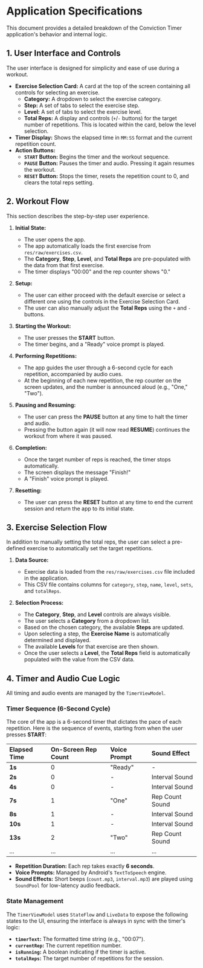 # Application Specifications

This document provides a detailed breakdown of the Conviction Timer application's behavior and internal logic.

## 1. User Interface and Controls

The user interface is designed for simplicity and ease of use during a workout.

- **Exercise Selection Card:** A card at the top of the screen containing all controls for selecting an exercise.
    - **Category:** A dropdown to select the exercise category.
    - **Step:** A set of tabs to select the exercise step.
    - **Level:** A set of tabs to select the exercise level.
    - **Total Reps:** A display and controls (`+`/`-` buttons) for the target number of repetitions. This is located within the card, below the level selection.
- **Timer Display:** Shows the elapsed time in `MM:SS` format and the current repetition count.
- **Action Buttons:**
    - **`START` Button:** Begins the timer and the workout sequence.
    - **`PAUSE` Button:** Pauses the timer and audio. Pressing it again resumes the workout.
    - **`RESET` Button:** Stops the timer, resets the repetition count to 0, and clears the total reps setting.

## 2. Workout Flow

This section describes the step-by-step user experience.

1.  **Initial State:**
    - The user opens the app.
    - The app automatically loads the first exercise from `res/raw/exercises.csv`.
    - The **Category**, **Step**, **Level**, and **Total Reps** are pre-populated with the data from that first exercise.
    - The timer displays "00:00" and the rep counter shows "0."

2.  **Setup:**
    - The user can either proceed with the default exercise or select a different one using the controls in the Exercise Selection Card.
    - The user can also manually adjust the **Total Reps** using the `+` and `-` buttons.

3.  **Starting the Workout:**
    - The user presses the **START** button.
    - The timer begins, and a "Ready" voice prompt is played.

3.  **Performing Repetitions:**
    - The app guides the user through a 6-second cycle for each repetition, accompanied by audio cues.
    - At the beginning of each new repetition, the rep counter on the screen updates, and the number is announced aloud (e.g., "One," "Two").

4.  **Pausing and Resuming:**
    - The user can press the **PAUSE** button at any time to halt the timer and audio.
    - Pressing the button again (it will now read **RESUME**) continues the workout from where it was paused.

5.  **Completion:**
    - Once the target number of reps is reached, the timer stops automatically.
    - The screen displays the message "Finish!"
    - A "Finish" voice prompt is played.

6.  **Resetting:**
    - The user can press the **RESET** button at any time to end the current session and return the app to its initial state.

## 3. Exercise Selection Flow

In addition to manually setting the total reps, the user can select a pre-defined exercise to automatically set the target repetitions.

1.  **Data Source:**
    - Exercise data is loaded from the `res/raw/exercises.csv` file included in the application.
    - This CSV file contains columns for `category`, `step`, `name`, `level`, `sets`, and `totalReps`.

2.  **Selection Process:**
    - The **Category**, **Step**, and **Level** controls are always visible.
    - The user selects a **Category** from a dropdown list.
    - Based on the chosen category, the available **Steps** are updated.
    - Upon selecting a step, the **Exercise Name** is automatically determined and displayed.
    - The available **Levels** for that exercise are then shown.
    - Once the user selects a **Level**, the **Total Reps** field is automatically populated with the value from the CSV data.

## 4. Timer and Audio Cue Logic

All timing and audio events are managed by the `TimerViewModel`.

### Timer Sequence (6-Second Cycle)

The core of the app is a 6-second timer that dictates the pace of each repetition. Here is the sequence of events, starting from when the user presses **START**:

| Elapsed Time | On-Screen Rep Count | Voice Prompt      | Sound Effect      |
| :----------- | :------------------ | :---------------- | :---------------- |
| **1s**       | 0                   | "Ready"           | -                 |
| **2s**       | 0                   | -                 | Interval Sound    |
| **4s**       | 0                   | -                 | Interval Sound    |
| **7s**       | 1                   | "One"             | Rep Count Sound   |
| **8s**       | 1                   | -                 | Interval Sound    |
| **10s**      | 1                   | -                 | Interval Sound    |
| **13s**      | 2                   | "Two"             | Rep Count Sound   |
| ...          | ...                 | ...               | ...               |

- **Repetition Duration:** Each rep takes exactly **6 seconds**.
- **Voice Prompts:** Managed by Android's `TextToSpeech` engine.
- **Sound Effects:** Short beeps (`count.mp3`, `interval.mp3`) are played using `SoundPool` for low-latency audio feedback.

### State Management

The `TimerViewModel` uses `StateFlow` and `LiveData` to expose the following states to the UI, ensuring the interface is always in sync with the timer's logic:

- **`timerText`:** The formatted time string (e.g., "00:07").
- **`currentRep`:** The current repetition number.
- **`isRunning`:** A boolean indicating if the timer is active.
- **`totalReps`:** The target number of repetitions for the session.